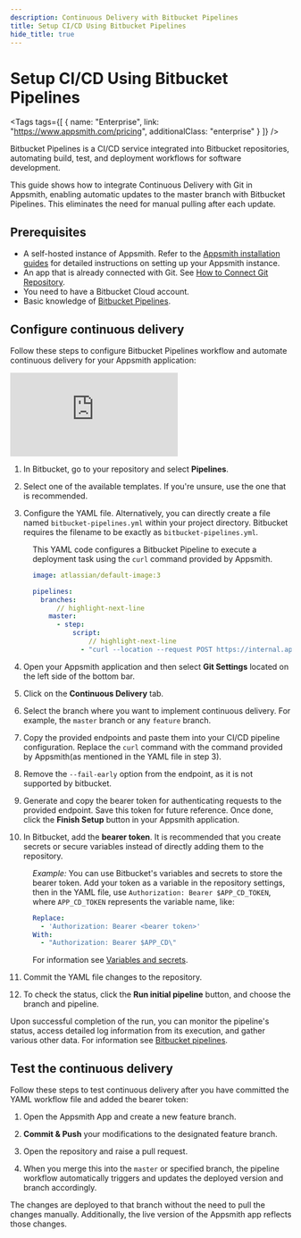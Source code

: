 ```yaml
---
description: Continuous Delivery with Bitbucket Pipelines
title: Setup CI/CD Using Bitbucket Pipelines
hide_title: true
---
```


<!-- vale off -->

<div className="tag-wrapper">
 <h1>Setup CI/CD Using Bitbucket Pipelines</h1>

<Tags
tags={[
{ name: "Enterprise", link: "https://www.appsmith.com/pricing", additionalClass: "enterprise" }
]}
/>

</div>

<!-- vale on -->

Bitbucket Pipelines is a CI/CD service integrated into Bitbucket repositories, automating build, test, and deployment workflows for software development.

This guide shows how to integrate Continuous Delivery with Git in Appsmith, enabling automatic updates to the master branch with Bitbucket Pipelines. This eliminates the need for manual pulling after each update.

## Prerequisites

* A self-hosted instance of Appsmith. Refer to the [Appsmith installation guides](/getting-started/setup/installation-guides) for detailed instructions on setting up your Appsmith instance.
* An app that is already connected with Git. See [How to Connect Git Repository](/advanced-concepts/version-control-with-git/connecting-to-git-repository).
* You need to have a Bitbucket Cloud account.
* Basic knowledge of [Bitbucket Pipelines](https://support.atlassian.com/bitbucket-cloud/docs/get-started-with-bitbucket-pipelines/).

## Configure continuous delivery

Follow these steps to configure Bitbucket Pipelines workflow and automate continuous delivery for your Appsmith application:

<div style={{ position: "relative", paddingBottom: "calc(50.520833333333336% + 41px)", height: "0", width: "100%" }}>
  <iframe src="https://demo.arcade.software/f7cbRH8QjLrSbZGuP18W?embed" frameborder="0" loading="lazy" webkitallowfullscreen mozallowfullscreen allowfullscreen style={{ position: "absolute", top: "0", left: "0", width: "100%", height: "100%", colorScheme: "light" }} title="Appsmith | Connect Data">
  </iframe>
</div>

1. In Bitbucket, go to your repository and select **Pipelines**.

2. Select one of the available templates. If you're unsure, use the one that is recommended.

3. Configure the YAML file. Alternatively, you can directly create a file named `bitbucket-pipelines.yml` within your project directory. Bitbucket requires the filename to be exactly as `bitbucket-pipelines.yml`.

<dd>

This YAML code configures a Bitbucket Pipeline to execute a deployment task using the `curl` command provided by Appsmith.

```yaml
image: atlassian/default-image:3

pipelines:
  branches:
      // highlight-next-line
    master:
      - step:
          script:
              // highlight-next-line
            - "curl --location --request POST https://internal.appsmith.com/api/v1/git/deploy/app/660d20f5d4a9150802bb8098?branchName=master --header \"Authorization: Bearer $NEW_APP_CD\""
```

</dd>

4. Open your Appsmith application and then select **Git Settings** located on the left side of the bottom bar.

5. Click on the **Continuous Delivery** tab.

6. Select the branch where you want to implement continuous delivery. For example, the `master` branch or any `feature` branch.

7. Copy the provided endpoints and paste them into your CI/CD pipeline configuration. Replace the `curl` command with the command provided by Appsmith(as mentioned in the YAML file in step 3).



8. Remove the `--fail-early` option from the endpoint, as it is not supported by bitbucket.




9. Generate and copy the bearer token for authenticating requests to the provided endpoint. Save this token for future reference. Once done, click the **Finish Setup** button in your Appsmith application.

10. In Bitbucket, add the **bearer token**. It is recommended that you create secrets or secure variables instead of directly adding them to the repository. 

<dd>

*Example:* You can use Bitbucket's variables and secrets to store the bearer token. Add your token as a variable in the repository settings, then in the YAML file, use `Authorization: Bearer $APP_CD_TOKEN`, where `APP_CD_TOKEN` represents the variable name, like:

```yaml
Replace:
  - 'Authorization: Bearer <bearer token>'
With:
  - "Authorization: Bearer $APP_CD\"
```



For information see [Variables and secrets](https://support.atlassian.com/bitbucket-cloud/docs/variables-and-secrets/).

</dd>

11. Commit the YAML file changes to the repository.

12. To check the status, click the **Run initial pipeline** button, and choose the branch and pipeline.


 <ZoomImage
        src="/img/bit-cd-status-.png"
        alt=""
        caption="Pipeline Status"
        lazyLoad="true"
/>


Upon successful completion of the run, you can monitor the pipeline's status, access detailed log information from its execution, and gather various other data. For information see [Bitbucket pipelines](https://support.atlassian.com/bitbucket-cloud/docs/view-your-pipeline/).


## Test the continuous delivery

Follow these steps to test continuous delivery after you have committed the YAML workflow file and added the bearer token:

1. Open the Appsmith App and create a new feature branch.

2. **Commit & Push** your modifications to the designated feature branch.

3. Open the repository and raise a pull request.

4. When you merge this into the `master` or specified branch, the pipeline workflow automatically triggers and updates the deployed version and branch accordingly.

The changes are deployed to that branch without the need to pull the changes manually. Additionally, the live version of the Appsmith app reflects those changes. 









